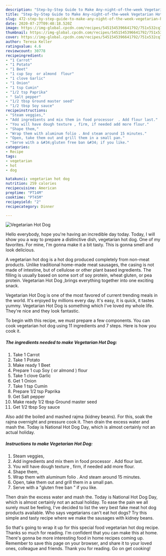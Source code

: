 ```yaml
---
description: "Step-by-Step Guide to Make Any-night-of-the-week Vegetarian Hot Dog"
title: "Step-by-Step Guide to Make Any-night-of-the-week Vegetarian Hot Dog"
slug: 472-step-by-step-guide-to-make-any-night-of-the-week-vegetarian-hot-dog
date: 2020-07-27T09:48:18.520Z
image: https://img-global.cpcdn.com/recipes/5451545396641792/751x532cq70/vegetarian-hot-dog-recipe-main-photo.jpg
thumbnail: https://img-global.cpcdn.com/recipes/5451545396641792/751x532cq70/vegetarian-hot-dog-recipe-main-photo.jpg
cover: https://img-global.cpcdn.com/recipes/5451545396641792/751x532cq70/vegetarian-hot-dog-recipe-main-photo.jpg
author: Teresa Keller
ratingvalue: 4.6
reviewcount: 30778
recipeingredient:
- "1 Carrot"
- "1 Potato"
- "1 Beet"
- "1 cup Soy  or almond  flour"
- "1 clove Garlic"
- "1 Onion"
- "1 tsp Cumin"
- "1/2 tsp Paprika"
- " Salt pepper"
- "1/2 tbsp Ground master seed"
- "1/2 tbsp Soy sauce"
recipeinstructions:
- "Steam veggies,"
- "Add ingredients and mix them in food processor  . Add flour last."
- "You will have dough texture , firm, if needed add more flour."
- "Shape them,"
- "Wrap them with aluminum folio . And steam around 15 minutes."
- "Open, take them out and grill them in a small pan."
- "Serve with a &#34;gluten free ban &#34; if you like."
categories:
- Recipe
tags:
- vegetarian
- hot
- dog

katakunci: vegetarian hot dog 
nutrition: 259 calories
recipecuisine: American
preptime: "PT14M"
cooktime: "PT45M"
recipeyield: "2"
recipecategory: Dinner

---
```



![Vegetarian Hot Dog](https://img-global.cpcdn.com/recipes/5451545396641792/751x532cq70/vegetarian-hot-dog-recipe-main-photo.jpg)

Hello everybody, hope you're having an incredible day today. Today, I will show you a way to prepare a distinctive dish, vegetarian hot dog. One of my favorites. For mine, I'm gonna make it a bit tasty. This is gonna smell and look delicious.

A vegetarian hot dog is a hot dog produced completely from non-meat products. Unlike traditional home-made meat sausages, the casing is not made of intestine, but of cellulose or other plant based ingredients. The filling is usually based on some sort of soy protein, wheat gluten, or pea protein. Vegetarian Hot Dog ,brings everything together into one exciting snack.

Vegetarian Hot Dog is one of the most favored of current trending meals in the world. It's enjoyed by millions every day. It's easy, it is quick, it tastes yummy. Vegetarian Hot Dog is something which I've loved my whole life. They're nice and they look fantastic.


To begin with this recipe, we must prepare a few components. You can cook vegetarian hot dog using 11 ingredients and 7 steps. Here is how you cook it.

<!--inarticleads1-->

##### The ingredients needed to make Vegetarian Hot Dog:

1. Take 1 Carrot
1. Take 1 Potato
1. Make ready 1 Beet
1. Prepare 1 cup Soy ( or almond ) flour
1. Take 1 clove Garlic
1. Get 1 Onion
1. Take 1 tsp Cumin
1. Prepare 1/2 tsp Paprika
1. Get  Salt pepper
1. Make ready 1/2 tbsp Ground master seed
1. Get 1/2 tbsp Soy sauce


Also add the boiled and mashed rajma (kidney beans). For this, soak the rajma overnight and pressure cook it. Then drain the excess water and mash the. Today is National Hot Dog Day, which is almost certainly not an actual holiday. 

<!--inarticleads2-->

##### Instructions to make Vegetarian Hot Dog:

1. Steam veggies,
1. Add ingredients and mix them in food processor  . Add flour last.
1. You will have dough texture , firm, if needed add more flour.
1. Shape them,
1. Wrap them with aluminum folio . And steam around 15 minutes.
1. Open, take them out and grill them in a small pan.
1. Serve with a &#34;gluten free ban &#34; if you like.


Then drain the excess water and mash the. Today is National Hot Dog Day, which is almost certainly not an actual holiday. To ease the pain we all surely must be feeling, I&#39;ve decided to list the very best fake meat hot dog products available. Who says vegetarians can&#39;t eat hot dogs? Try this simple and tasty recipe where we make the sausages with kidney beans. 

So that's going to wrap it up for this special food vegetarian hot dog recipe. Thanks so much for reading. I'm confident that you can make this at home. There's gonna be more interesting food in home recipes coming up. Remember to save this page on your browser, and share it to your loved ones, colleague and friends. Thank you for reading. Go on get cooking!
